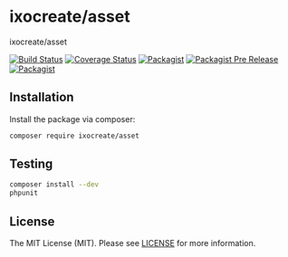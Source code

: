 # ixocreate/asset

ixocreate/asset

[![Build Status](https://travis-ci.com/ixocreate/asset.svg?branch=master)](https://travis-ci.com/ixocreate/asset)
[![Coverage Status](https://coveralls.io/repos/github/ixocreate/asset/badge.svg?branch=develop)](https://coveralls.io/github/ixocreate/asset?branch=develop)
[![Packagist](https://img.shields.io/packagist/v/ixocreate/asset.svg)](https://packagist.org/packages/ixocreate/asset)
[![Packagist Pre Release](https://img.shields.io/packagist/vpre/ixocreate/asset.svg)](https://packagist.org/packages/ixocreate/asset)
[![Packagist](https://img.shields.io/packagist/l/ixocreate/asset.svg)](https://packagist.org/packages/ixocreate/asset)

## Installation

Install the package via composer:

```sh
composer require ixocreate/asset
```

## Testing

```sh
composer install --dev
phpunit
```

## License

The MIT License (MIT). Please see [LICENSE](LICENSE) for more information.
